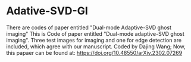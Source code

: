 # Adative-SVD-GI
There are codes of paper entitled "Dual-mode Adaptive-SVD ghost imaging"
This is Code of paper entitled "Dual-mode adaptive-SVD ghost imaging". 
Three test images for imaging and one for edge detection are included, which agree with our manuscript.
Coded by Dajing Wang; 
Now, this papaer can be found at: https://doi.org/10.48550/arXiv.2302.07269
